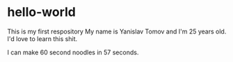 # hello-world
This is my first respository
My name is Yanislav Tomov and I'm 25 years old. I'd love to learn this shit.

I can make 60 second noodles in 57 seconds.
